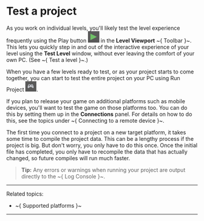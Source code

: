 ﻿# Test a project

As you work on individual levels, you'll likely test the level experience frequently using the Play button ![](../../images/icon_Play.png) in the **Level Viewport** ~{ Toolbar }~. This lets you quickly step in and out of the interactive experience of your level using the **Test Level** window, without ever leaving the comfort of your own PC. (See ~{ Test a level }~.)

When you have a few levels ready to test, or as your project starts to come together, you can start to test the entire project on your PC using Run Project ![](../../images/icon_runProject.png).


If you plan to release your game on additional platforms such as mobile devices, you'll want to test the game on those platforms too. You can do this by setting them up in the **Connections** panel. For details on how to do this, see the topics under ~{ Connecting to a remote device }~.


The first time you connect to a project on a new target platform, it takes some time to compile the project data. This can be a lengthy process if the project is big. But don't worry, you only have to do this once. Once the initial file has completed, you only have to recompile the data that has actually changed, so future compiles will run much faster.

> **Tip:** Any errors or warnings when running your project are output directly to the ~{ Log Console }~.

---
Related topics:
-	~{ Supported platforms }~
---
